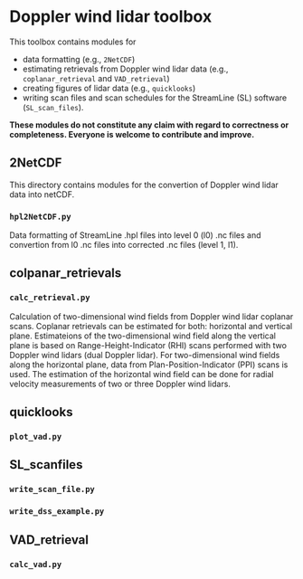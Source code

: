 # Doppler wind lidar toolbox

This toolbox contains modules for 
- data formatting (e.g., `2NetCDF`)
- estimating retrievals from Doppler wind lidar data (e.g., `coplanar_retrieval` and `VAD_retrieval`)
- creating figures of lidar data (e.g., `quicklooks`) 
- writing scan files and scan schedules for the StreamLine (SL) software (`SL_scan_files`). 

**These modules do not constitute any claim with regard to correctness or completeness. Everyone is welcome to contribute and improve.**

## 2NetCDF 
This directory contains modules for the convertion of Doppler wind lidar data into netCDF. 

### `hpl2NetCDF.py`
Data formatting of StreamLine .hpl files into level 0 (l0) .nc files and convertion from l0 .nc files into corrected .nc files (level 1, l1). 

## colpanar_retrievals
### `calc_retrieval.py`
Calculation of two-dimensional wind fields from Doppler wind lidar coplanar scans. Coplanar retrievals can be estimated for both: horizontal and vertical plane. Estimateions of the two-dimensional wind field along the vertical plane is based on Range-Height-Indicator (RHI) scans performed with two Doppler wind lidars (dual Doppler lidar). For two-dimensional wind fields along  the horizontal plane, data from Plan-Position-Indicator (PPI) scans is used. The estimation of the horizontal wind field can be done for radial velocity measurements of two or three Doppler wind lidars.  

## quicklooks

### `plot_vad.py`

## SL_scanfiles

### `write_scan_file.py`

### `write_dss_example.py`


## VAD_retrieval

### `calc_vad.py`


